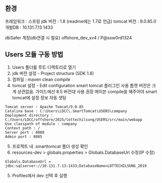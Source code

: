 ```table-of-contents
```

## 환경
프레임워크 : 스프링
jdk 버전 : 1.8 (readme에는 1.7로 언급)
tomcat 버전 : 9.0.85.0
개발DB : 10.131.7.13 1433

dbSafer 계정(db연결 시 필요)
offshore_dev_sv4 / P@ssw0rd1324


## Users 모듈 구동 방법
1. Users 폴더를 루트 디렉토리로 열기
2. jdk 버전 설정 - Project structure (SDK 1.8)
3. 컴파일 : maven clean compile
4. tomcat 설정 - Edit configuration
   smart tomcat 플러그인 사용
   톰캣 버전은 크게 상관없음. 가이드에선 8.5 버전대 사용 권장
   메이븐 compile을 해주어야 smart tomcat에 설정 정보 자동 셋팅
```
Tomcat server : Apache Tomcat/9.0.85
Catalina base : C:\Users\LDCC\.SmartTomcat\USERS\company
Deployment directory : C:/Users/LDCC/offshore/2025/lottechilsung/USERS/src/main/webapp
Use classpath of module : company
Context path : /
Server port : 8080
Admin port : 8085
```
5. 프로젝트 내 .smarttomcat 폴더 생성 확인
6. resources-dev > globals.properties > Globals.DatabaseUrl  수정(IP 수정)
```
Globals.DatabaseUrl = jdbc:sqlserver://10.131.7.13:1433;DatabaseName=LOTTECHILSUNG_2019
```
5. Profiles에서  dev 선택 후 실행